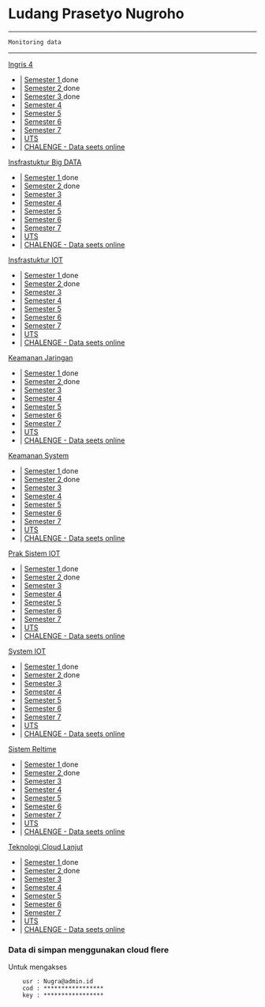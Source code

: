 # Ludang Prasetyo Nugroho
---
```
Monitoring data 
```
---

[Ingris 4](<B ingris 4>) </br>

- | [Semester 1 ](<>) done  
- | [Semester 2 ](<>) done  
- | [Semester 3 ](<>) done
- | [Semester 4 ](<>)
- | [Semester 5 ](<>)
- | [Semester 6 ](<>)
- | [Semester 7 ](<>)
- | [UTS ](<>)
- | [CHALENGE - Data seets online ](<>)

[Insfrastuktur Big DATA](<Insfrastuktur Big DATA>) </br>

- | [Semester 1 ](<>) done 
- | [Semester 2 ](<>) done
- | [Semester 3 ](<>)
- | [Semester 4 ](<>)
- | [Semester 5 ](<>)
- | [Semester 6 ](<>)
- | [Semester 7 ](<>)
- | [UTS ](<>)
- | [CHALENGE - Data seets online ](<>)

[Insfrastuktur IOT](<Insfrastuktur IOT>) </br>

- | [Semester 1 ](<>) done 
- | [Semester 2 ](<>) done
- | [Semester 3 ](<>)
- | [Semester 4 ](<>)
- | [Semester 5 ](<>)
- | [Semester 6 ](<>)
- | [Semester 7 ](<>)
- | [UTS ](<>)
- | [CHALENGE - Data seets online ](<>)

[Keamanan Jaringan](<Keamanan Jaringan>) </br>

- | [Semester 1 ](<>) done 
- | [Semester 2 ](<>) done
- | [Semester 3 ](<>)
- | [Semester 4 ](<>)
- | [Semester 5 ](<>)
- | [Semester 6 ](<>)
- | [Semester 7 ](<>)
- | [UTS ](<>)
- | [CHALENGE - Data seets online ](<>)

[Keamanan System](<Keamanan System>) </br>

- | [Semester 1 ](<>) done 
- | [Semester 2 ](<>) done
- | [Semester 3 ](<>)
- | [Semester 4 ](<>)
- | [Semester 5 ](<>)
- | [Semester 6 ](<>)
- | [Semester 7 ](<>)
- | [UTS ](<>)
- | [CHALENGE - Data seets online ](<>)

[Prak Sistem IOT](<Prak Sistem IOT>) </br>

- | [Semester 1 ](<>) done 
- | [Semester 2 ](<>) done
- | [Semester 3 ](<>)
- | [Semester 4 ](<>)
- | [Semester 5 ](<>)
- | [Semester 6 ](<>)
- | [Semester 7 ](<>)
- | [UTS ](<>)
- | [CHALENGE - Data seets online ](<>)

[System IOT](<Sistem IOT>) </br>

- | [Semester 1 ](<>) done 
- | [Semester 2 ](<>) done
- | [Semester 3 ](<>)
- | [Semester 4 ](<>)
- | [Semester 5 ](<>)
- | [Semester 6 ](<>)
- | [Semester 7 ](<>)
- | [UTS ](<>)
- | [CHALENGE - Data seets online ](<>)

[Sistem Reltime](<Sistem Reltime>) </br>

- | [Semester 1 ](<>) done 
- | [Semester 2 ](<>) done
- | [Semester 3 ](<>)
- | [Semester 4 ](<>)
- | [Semester 5 ](<>)
- | [Semester 6 ](<>)
- | [Semester 7 ](<>)
- | [UTS ](<>)
- | [CHALENGE - Data seets online ](<>)

[Teknologi Cloud Lanjut](<Teknologi Cloud Lanjut>) </br>

- | [Semester 1 ](<>) done 
- | [Semester 2 ](<>) done
- | [Semester 3 ](<>)
- | [Semester 4 ](<>)
- | [Semester 5 ](<>)
- | [Semester 6 ](<>)
- | [Semester 7 ](<>)
- | [UTS ](<>)
- | [CHALENGE - Data seets online ](<>)

### Data di simpan menggunakan cloud flere 

Untuk mengakses 

```
    usr : Nugra@admin.id
    cod : *****************
    key : *****************
```